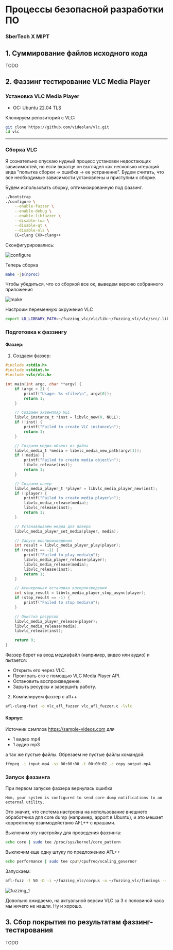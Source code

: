# Процессы безопасной разработки ПО
### SberTech X MIPT

## 1. Суммирование файлов исходного кода
TODO

## 2. Фаззинг тестирование VLC Media Player

### Установка VLC Media Player

- ОС: Ubuntu 22.04 TLS

Клонируем репозиторий с VLC:
```bash
git clone https://github.com/videolan/vlc.git
cd vlc
```

___
### Сборка VLC
Я сознательно опускаю нудный процесс установки недостающих зависимостей, но если вкратце он выглядел как 
несколько итераций вида "попытка сборки -> ошибка -> ее устранение". Будем считать, что все необходимые зависимости установлены и приступим
к сборке.

Будем использовать сборку, оптимизированную под фаззинг. 

```bash
./bootstrap
./configure \
    --enable-fuzzer \
    --enable-debug \
    --enable-libfuzzer \
    --disable-lua \
    --disable-qt \
    --disable-nls \
    CC=clang CXX=clang++
```

Сконфигурировались:

![configure](images/img.png)

Теперь сборка 

```bash 
make -j$(nproc)
```

Чтобы убедиться, что со сборкой все ок, выведем версию собранного приложения

![make](images/img_1.png)

Настроим переменную окружения VLC

```bash
export LD_LIBRARY_PATH=~/fuzzing_vlc/vlc/lib:~/fuzzing_vlc/vlc/src/.libs:$LD_LIBRARY_PATH
```

### Подготовка к фаззингу

#### Фаззер:

1. Создаем фаззер:

```c 
#include <stdio.h>
#include <stdint.h>
#include <vlc/vlc.h>

int main(int argc, char **argv) {
    if (argc < 2) {
        printf("Usage: %s <file>\n", argv[0]);
        return 1;
    }

    // Создаем экземпляр VLC
    libvlc_instance_t *inst = libvlc_new(0, NULL);
    if (!inst) {
        printf("Failed to create VLC instance\n");
        return 1;
    }

    // Создаем медиа-объект из файла
    libvlc_media_t *media = libvlc_media_new_path(argv[1]);
    if (!media) {
        printf("Failed to create media object\n");
        libvlc_release(inst);
        return 1;
    }

    // Создаем плеер
    libvlc_media_player_t *player = libvlc_media_player_new(inst);
    if (!player) {
        printf("Failed to create media player\n");
        libvlc_media_release(media);
        libvlc_release(inst);
        return 1;
    }

    // Устанавливаем медиа для плеера
    libvlc_media_player_set_media(player, media);

    // Запуск воспроизведения
    int result = libvlc_media_player_play(player);
    if (result == -1) {
        printf("Failed to play media\n");
        libvlc_media_player_release(player);
        libvlc_media_release(media);
        libvlc_release(inst);
        return 1;
    }

    // Асинхронная остановка воспроизведения
    int stop_result = libvlc_media_player_stop_async(player);
    if (stop_result == -1) {
        printf("Failed to stop media\n");
    }

    // Очистка ресурсов
    libvlc_media_player_release(player);
    libvlc_media_release(media);
    libvlc_release(inst);

    return 0;
}
```

   Фаззер берет на вход медиафайл (например, видео или аудио) и пытается:
   - Открыть его через VLC.
   - Проиграть его с помощью VLC Media Player API.
   - Остановить воспроизведение.
   - Зарыть ресурсы и завершить работу.

2. Компилируем фаззер с afl++

```bash
afl-clang-fast -o vlc_afl_fuzzer vlc_afl_fuzzer.c -lvlc
```

#### Корпус:

Источник сэмплов https://sample-videos.com для

- 1 видео mp4 
- 1 аудио mp3

а так же пустые файлы. Обрезаем не пустые файлы командой:
```bash
ffmpeg -i input.mp4 -ss 00:00:00 -t 00:00:02 -c copy output.mp4
```

### Запуск фаззинга

При первом запуске фаззера вернулась ошибка

```
Hmm, your system is configured to send core dump notifications to an external utility.
```

Это значит, что система настроена на использование внешнего обработчика для core dump (например, apport в Ubuntu), 
и это мешает корректному взаимодействию AFL++ с крашами.

Выключим эту настройку для проведения фаззинга:
```bash
echo core | sudo tee /proc/sys/kernel/core_pattern
```
Выключим еще одну штуку по предложению AFL++
```bash
echo performance | sudo tee cpu*/cpufreq/scaling_governor
```
Запускаем:
```bash 
afl-fuzz -t 50 -D -i ~/fuzzing_vlc/corpus -o ~/fuzzing_vlc/findings -- ~/fuzzing_vlc/fuzzers/vlc_afl_fuzzer @@
```

![fuzzing_1](images/img_2.png)

Довольно ожидаемо, на актуальной версии VLC за 3 с половиной часа мы ничего не нашли. Ну и хорошо. 


## 3. Сбор покрытия по результатам фаззинг-тестирования

TODO
